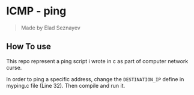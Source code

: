 # ICMP - ping 

> Made by Elad Seznayev 

## How To use

This repo represent a ping script i wrote in c as part of computer network curse.

In order to ping a specific address, change the `DESTINATION_IP` define in myping.c file (Line 32).
Then compile and run it.
